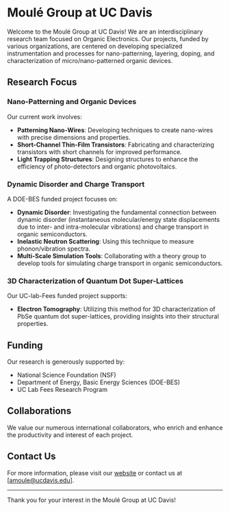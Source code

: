# Moulé Group at UC Davis

Welcome to the Moulé Group at UC Davis! We are an interdisciplinary research team focused on Organic Electronics. Our projects, funded by various organizations, are centered on developing specialized instrumentation and processes for nano-patterning, layering, doping, and characterization of micro/nano-patterned organic devices.

## Research Focus

### Nano-Patterning and Organic Devices
Our current work involves:
- **Patterning Nano-Wires**: Developing techniques to create nano-wires with precise dimensions and properties.
- **Short-Channel Thin-Film Transistors**: Fabricating and characterizing transistors with short channels for improved performance.
- **Light Trapping Structures**: Designing structures to enhance the efficiency of photo-detectors and organic photovoltaics.

### Dynamic Disorder and Charge Transport
A DOE-BES funded project focuses on:
- **Dynamic Disorder**: Investigating the fundamental connection between dynamic disorder (instantaneous molecular/energy state displacements due to inter- and intra-molecular vibrations) and charge transport in organic semiconductors.
- **Inelastic Neutron Scattering**: Using this technique to measure phonon/vibration spectra.
- **Multi-Scale Simulation Tools**: Collaborating with a theory group to develop tools for simulating charge transport in organic semiconductors.

### 3D Characterization of Quantum Dot Super-Lattices
Our UC-lab-Fees funded project supports:
- **Electron Tomography**: Utilizing this method for 3D characterization of PbSe quantum dot super-lattices, providing insights into their structural properties.

## Funding
Our research is generously supported by:
- National Science Foundation (NSF)
- Department of Energy, Basic Energy Sciences (DOE-BES)
- UC Lab Fees Research Program

## Collaborations
We value our numerous international collaborators, who enrich and enhance the productivity and interest of each project.

## Contact Us
For more information, please visit our [website]([[http://example.com](https://moule.ech.ucdavis.edu/)]) or contact us at [amoule@ucdavis.edu].

---

Thank you for your interest in the Moulé Group at UC Davis!
